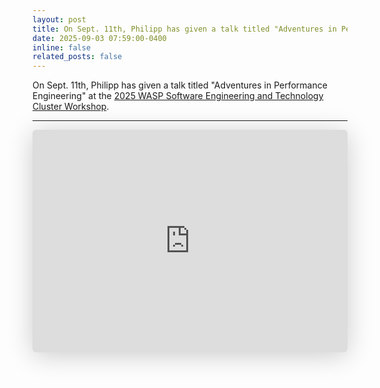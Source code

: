 ```yaml
---
layout: post
title: On Sept. 11th, Philipp has given a talk titled "Adventures in Performance Engineering" at the 2025 WASP Software Engineering and Technology Cluster Workshop.
date: 2025-09-03 07:59:00-0400
inline: false
related_posts: false
---
```


On Sept. 11th, Philipp has given a talk titled "Adventures in Performance Engineering" at the [2025 WASP Software Engineering and Technology Cluster Workshop](https://www.chalmers.se/en/current/calendar/wasp-software-engineering-and-technology-cluster-workshop/).

---

<style>
    .responsive-wrap iframe{ max-width: 100%;}
</style>
<div class="responsive-wrap">
  <iframe class="speakerdeck-iframe" frameborder="0" src="https://speakerdeck.com/player/f270f67c6fbb486186116a8db21baea3" title="Presentation WASP Software Technology Cluster 2025" allowfullscreen="true" style="border: 0px; background: padding-box rgba(0, 0, 0, 0.1); margin: 0px; padding: 0px; border-radius: 6px; box-shadow: rgba(0, 0, 0, 0.2) 0px 5px 40px; width: 100%; height: auto; aspect-ratio: 560 / 395;" data-ratio="1.4177215189873418"></iframe>
</div>